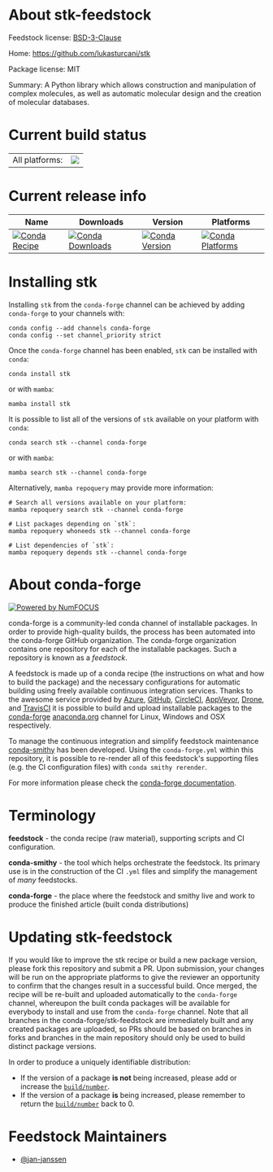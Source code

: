 About stk-feedstock
===================

Feedstock license: [BSD-3-Clause](https://github.com/conda-forge/stk-feedstock/blob/main/LICENSE.txt)

Home: https://github.com/lukasturcani/stk

Package license: MIT

Summary: A Python library which allows construction and manipulation of complex molecules, as well as automatic molecular design and the creation of molecular databases.

Current build status
====================


<table><tr><td>All platforms:</td>
    <td>
      <a href="https://dev.azure.com/conda-forge/feedstock-builds/_build/latest?definitionId=20765&branchName=main">
        <img src="https://dev.azure.com/conda-forge/feedstock-builds/_apis/build/status/stk-feedstock?branchName=main">
      </a>
    </td>
  </tr>
</table>

Current release info
====================

| Name | Downloads | Version | Platforms |
| --- | --- | --- | --- |
| [![Conda Recipe](https://img.shields.io/badge/recipe-stk-green.svg)](https://anaconda.org/conda-forge/stk) | [![Conda Downloads](https://img.shields.io/conda/dn/conda-forge/stk.svg)](https://anaconda.org/conda-forge/stk) | [![Conda Version](https://img.shields.io/conda/vn/conda-forge/stk.svg)](https://anaconda.org/conda-forge/stk) | [![Conda Platforms](https://img.shields.io/conda/pn/conda-forge/stk.svg)](https://anaconda.org/conda-forge/stk) |

Installing stk
==============

Installing `stk` from the `conda-forge` channel can be achieved by adding `conda-forge` to your channels with:

```
conda config --add channels conda-forge
conda config --set channel_priority strict
```

Once the `conda-forge` channel has been enabled, `stk` can be installed with `conda`:

```
conda install stk
```

or with `mamba`:

```
mamba install stk
```

It is possible to list all of the versions of `stk` available on your platform with `conda`:

```
conda search stk --channel conda-forge
```

or with `mamba`:

```
mamba search stk --channel conda-forge
```

Alternatively, `mamba repoquery` may provide more information:

```
# Search all versions available on your platform:
mamba repoquery search stk --channel conda-forge

# List packages depending on `stk`:
mamba repoquery whoneeds stk --channel conda-forge

# List dependencies of `stk`:
mamba repoquery depends stk --channel conda-forge
```


About conda-forge
=================

[![Powered by
NumFOCUS](https://img.shields.io/badge/powered%20by-NumFOCUS-orange.svg?style=flat&colorA=E1523D&colorB=007D8A)](https://numfocus.org)

conda-forge is a community-led conda channel of installable packages.
In order to provide high-quality builds, the process has been automated into the
conda-forge GitHub organization. The conda-forge organization contains one repository
for each of the installable packages. Such a repository is known as a *feedstock*.

A feedstock is made up of a conda recipe (the instructions on what and how to build
the package) and the necessary configurations for automatic building using freely
available continuous integration services. Thanks to the awesome service provided by
[Azure](https://azure.microsoft.com/en-us/services/devops/), [GitHub](https://github.com/),
[CircleCI](https://circleci.com/), [AppVeyor](https://www.appveyor.com/),
[Drone](https://cloud.drone.io/welcome), and [TravisCI](https://travis-ci.com/)
it is possible to build and upload installable packages to the
[conda-forge](https://anaconda.org/conda-forge) [anaconda.org](https://anaconda.org/)
channel for Linux, Windows and OSX respectively.

To manage the continuous integration and simplify feedstock maintenance
[conda-smithy](https://github.com/conda-forge/conda-smithy) has been developed.
Using the ``conda-forge.yml`` within this repository, it is possible to re-render all of
this feedstock's supporting files (e.g. the CI configuration files) with ``conda smithy rerender``.

For more information please check the [conda-forge documentation](https://conda-forge.org/docs/).

Terminology
===========

**feedstock** - the conda recipe (raw material), supporting scripts and CI configuration.

**conda-smithy** - the tool which helps orchestrate the feedstock.
                   Its primary use is in the construction of the CI ``.yml`` files
                   and simplify the management of *many* feedstocks.

**conda-forge** - the place where the feedstock and smithy live and work to
                  produce the finished article (built conda distributions)


Updating stk-feedstock
======================

If you would like to improve the stk recipe or build a new
package version, please fork this repository and submit a PR. Upon submission,
your changes will be run on the appropriate platforms to give the reviewer an
opportunity to confirm that the changes result in a successful build. Once
merged, the recipe will be re-built and uploaded automatically to the
`conda-forge` channel, whereupon the built conda packages will be available for
everybody to install and use from the `conda-forge` channel.
Note that all branches in the conda-forge/stk-feedstock are
immediately built and any created packages are uploaded, so PRs should be based
on branches in forks and branches in the main repository should only be used to
build distinct package versions.

In order to produce a uniquely identifiable distribution:
 * If the version of a package **is not** being increased, please add or increase
   the [``build/number``](https://docs.conda.io/projects/conda-build/en/latest/resources/define-metadata.html#build-number-and-string).
 * If the version of a package **is** being increased, please remember to return
   the [``build/number``](https://docs.conda.io/projects/conda-build/en/latest/resources/define-metadata.html#build-number-and-string)
   back to 0.

Feedstock Maintainers
=====================

* [@jan-janssen](https://github.com/jan-janssen/)

